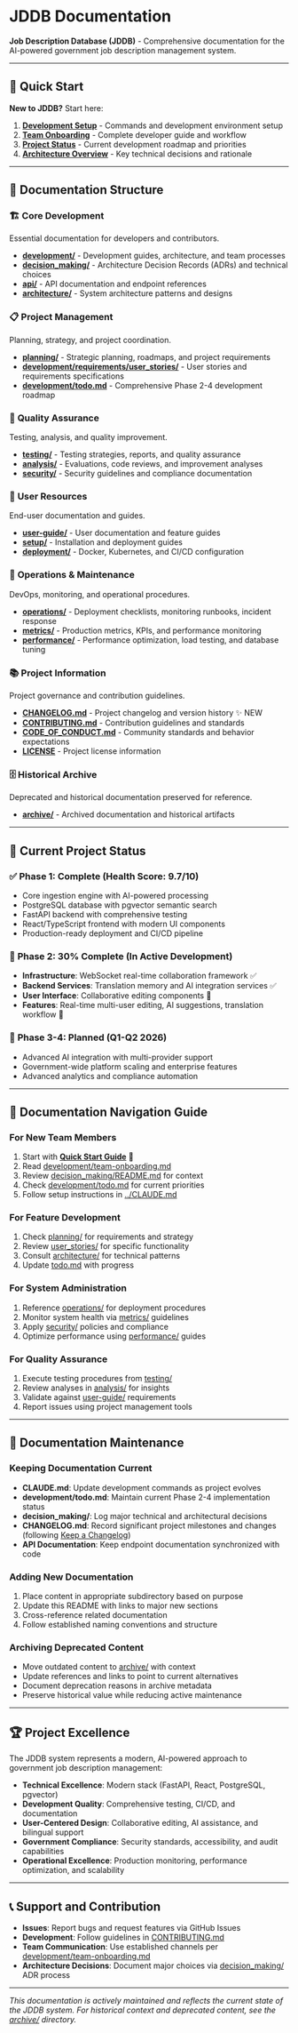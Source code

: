 # JDDB Documentation

**Job Description Database (JDDB)** - Comprehensive documentation for the AI-powered government job description management system.

---

## 🚀 Quick Start

**New to JDDB?** Start here:

1. **[Development Setup](../CLAUDE.md)** - Commands and development environment setup
2. **[Team Onboarding](development/team-onboarding.md)** - Complete developer guide and workflow
3. **[Project Status](todo.md)** - Current development roadmap and priorities
4. **[Architecture Overview](decision_making/README.md)** - Key technical decisions and rationale

---

## 📂 Documentation Structure

### 🏗️ **Core Development**
Essential documentation for developers and contributors.

- **[development/](development/)** - Development guides, architecture, and team processes
- **[decision_making/](decision_making/)** - Architecture Decision Records (ADRs) and technical choices
- **[api/](api/)** - API documentation and endpoint references
- **[architecture/](architecture/)** - System architecture patterns and designs

### 📋 **Project Management**
Planning, strategy, and project coordination.

- **[planning/](planning/)** - Strategic planning, roadmaps, and project requirements
- **[development/requirements/user_stories/](development/requirements/user_stories/)** - User stories and requirements specifications
- **[development/todo.md](development/todo.md)** - Comprehensive Phase 2-4 development roadmap

### 🧪 **Quality Assurance**
Testing, analysis, and quality improvement.

- **[testing/](testing/)** - Testing strategies, reports, and quality assurance
- **[analysis/](analysis/)** - Evaluations, code reviews, and improvement analyses
- **[security/](security/)** - Security guidelines and compliance documentation

### 👥 **User Resources**
End-user documentation and guides.

- **[user-guide/](user-guide/)** - User documentation and feature guides
- **[setup/](setup/)** - Installation and deployment guides
- **[deployment/](deployment/)** - Docker, Kubernetes, and CI/CD configuration

### 🔧 **Operations & Maintenance**
DevOps, monitoring, and operational procedures.

- **[operations/](operations/)** - Deployment checklists, monitoring runbooks, incident response
- **[metrics/](metrics/)** - Production metrics, KPIs, and performance monitoring
- **[performance/](performance/)** - Performance optimization, load testing, and database tuning

### 📚 **Project Information**
Project governance and contribution guidelines.

- **[CHANGELOG.md](CHANGELOG.md)** - Project changelog and version history ✨ NEW
- **[CONTRIBUTING.md](CONTRIBUTING.md)** - Contribution guidelines and standards
- **[CODE_OF_CONDUCT.md](CODE_OF_CONDUCT.md)** - Community standards and behavior expectations
- **[LICENSE](LICENSE)** - Project license information

### 🗄️ **Historical Archive**
Deprecated and historical documentation preserved for reference.

- **[archive/](archive/)** - Archived documentation and historical artifacts

---

## 🎯 Current Project Status

### ✅ **Phase 1: Complete** (Health Score: 9.7/10)
- Core ingestion engine with AI-powered processing
- PostgreSQL database with pgvector semantic search
- FastAPI backend with comprehensive testing
- React/TypeScript frontend with modern UI components
- Production-ready deployment and CI/CD pipeline

### 🚧 **Phase 2: 30% Complete** (In Active Development)
- **Infrastructure**: WebSocket real-time collaboration framework ✅
- **Backend Services**: Translation memory and AI integration services ✅
- **User Interface**: Collaborative editing components 🚧
- **Features**: Real-time multi-user editing, AI suggestions, translation workflow 🚧

### 📅 **Phase 3-4: Planned** (Q1-Q2 2026)
- Advanced AI integration with multi-provider support
- Government-wide platform scaling and enterprise features
- Advanced analytics and compliance automation

---

## 🧭 Documentation Navigation Guide

### **For New Team Members**
1. Start with **[Quick Start Guide](QUICKSTART.md)** 🚀
2. Read [development/team-onboarding.md](development/team-onboarding.md)
3. Review [decision_making/README.md](decision_making/README.md) for context
4. Check [development/todo.md](development/todo.md) for current priorities
5. Follow setup instructions in [../CLAUDE.md](../CLAUDE.md)

### **For Feature Development**
1. Check [planning/](planning/) for requirements and strategy
2. Review [user_stories/](user_stories/) for specific functionality
3. Consult [architecture/](architecture/) for technical patterns
4. Update [todo.md](todo.md) with progress

### **For System Administration**
1. Reference [operations/](operations/) for deployment procedures
2. Monitor system health via [metrics/](metrics/) guidelines
3. Apply [security/](security/) policies and compliance
4. Optimize performance using [performance/](performance/) guides

### **For Quality Assurance**
1. Execute testing procedures from [testing/](testing/)
2. Review analyses in [analysis/](analysis/) for insights
3. Validate against [user-guide/](user-guide/) requirements
4. Report issues using project management tools

---

## 🔄 Documentation Maintenance

### **Keeping Documentation Current**
- **CLAUDE.md**: Update development commands as project evolves
- **development/todo.md**: Maintain current Phase 2-4 implementation status
- **decision_making/**: Log major technical and architectural decisions
- **CHANGELOG.md**: Record significant project milestones and changes (following [Keep a Changelog](https://keepachangelog.com))
- **API Documentation**: Keep endpoint documentation synchronized with code

### **Adding New Documentation**
1. Place content in appropriate subdirectory based on purpose
2. Update this README with links to major new sections
3. Cross-reference related documentation
4. Follow established naming conventions and structure

### **Archiving Deprecated Content**
- Move outdated content to [archive/](archive/) with context
- Update references and links to point to current alternatives
- Document deprecation reasons in archive metadata
- Preserve historical value while reducing active maintenance

---

## 🏆 Project Excellence

The JDDB system represents a modern, AI-powered approach to government job description management:

- **Technical Excellence**: Modern stack (FastAPI, React, PostgreSQL, pgvector)
- **Development Quality**: Comprehensive testing, CI/CD, and documentation
- **User-Centered Design**: Collaborative editing, AI assistance, and bilingual support
- **Government Compliance**: Security standards, accessibility, and audit capabilities
- **Operational Excellence**: Production monitoring, performance optimization, and scalability

---

## 📞 Support and Contribution

- **Issues**: Report bugs and request features via GitHub Issues
- **Development**: Follow guidelines in [CONTRIBUTING.md](CONTRIBUTING.md)
- **Team Communication**: Use established channels per [development/team-onboarding.md](development/team-onboarding.md)
- **Architecture Decisions**: Document major choices via [decision_making/](decision_making/) ADR process

---

*This documentation is actively maintained and reflects the current state of the JDDB system. For historical context and deprecated content, see the [archive/](archive/) directory.*
